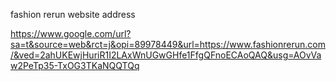 fashion rerun website address

https://www.google.com/url?sa=t&source=web&rct=j&opi=89978449&url=https://www.fashionrerun.com/&ved=2ahUKEwjHuriR1I2LAxWnUGwGHfe1FfgQFnoECAoQAQ&usg=AOvVaw2PeTp35-TxOG3TKaNQQTQq
